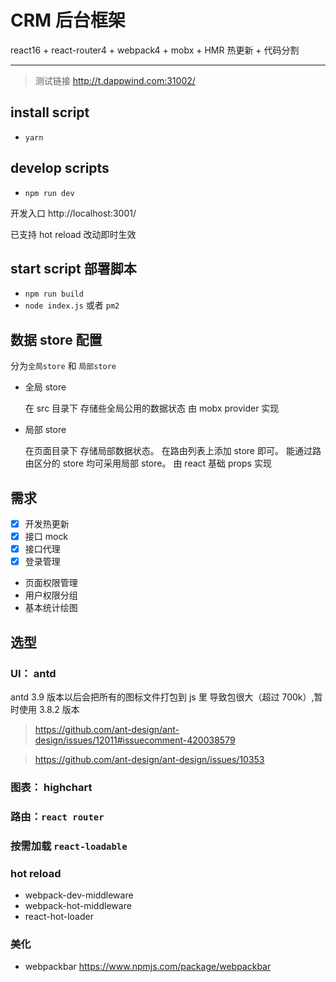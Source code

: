 # CRM 后台框架

react16 + react-router4 + webpack4 + mobx + HMR 热更新 + 代码分割

---

> 测试链接 http://t.dappwind.com:31002/

## install script

- `yarn`

## develop scripts

- `npm run dev`

开发入口 http://localhost:3001/

已支持 hot reload 改动即时生效

## start script 部署脚本

- `npm run build`
- `node index.js` 或者 `pm2`

## 数据 store 配置

分为`全局store` 和 `局部store`

- 全局 store

  在 src 目录下 存储些全局公用的数据状态 由 mobx provider 实现

- 局部 store

  在页面目录下 存储局部数据状态。 在路由列表上添加 store 即可。 能通过路由区分的 store 均可采用局部 store。 由 react 基础 props 实现

## 需求

- [x] 开发热更新
- [x] 接口 mock
- [x] 接口代理
- [x] 登录管理
- 页面权限管理
- 用户权限分组
- 基本统计绘图

## 选型

### UI： antd

antd 3.9 版本以后会把所有的图标文件打包到 js 里 导致包很大（超过 700k）,暂时使用 3.8.2 版本

> https://github.com/ant-design/ant-design/issues/12011#issuecomment-420038579

> https://github.com/ant-design/ant-design/issues/10353

### 图表： highchart

### 路由：`react router`

### 按需加载 `react-loadable`

### hot reload

- webpack-dev-middleware
- webpack-hot-middleware
- react-hot-loader

### 美化

- webpackbar https://www.npmjs.com/package/webpackbar

